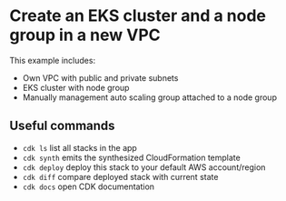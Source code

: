 
# Create an EKS cluster and a node group in a new VPC

This example includes:

* Own VPC with public and private subnets
* EKS cluster with node group
* Manually management auto scaling group attached to a node group

## Useful commands

 * `cdk ls`          list all stacks in the app
 * `cdk synth`       emits the synthesized CloudFormation template
 * `cdk deploy`      deploy this stack to your default AWS account/region
 * `cdk diff`        compare deployed stack with current state
 * `cdk docs`        open CDK documentation
